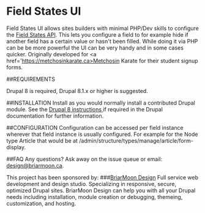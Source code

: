 Field States UI
===============

Field States UI allows sites builders with minimal PHP/Dev skills to configure the <a href='https://api.drupal.org/api/drupal/core%21includes%21common.inc/function/drupal_process_states/8.1.x'>Field States API</a>. This lets you configure a field to for example hide if another field has a certain value or hasn't been filled. While doing it via PHP can be be more powerful the UI can be very handy and in some cases quicker. Originally developed for <a href='https://metchosinkarate.ca>Metchosin Karate</a> for their student signup forms.

##REQUIREMENTS

Drupal 8 is required, Drupal 8.1.x or higher is suggested.

##INSTALLATION
Install as you would normally install a contributed Drupal module. See the <a href='http://drupal.org/documentation/install/modules-themes/modules-8'>Drupal 8 instructions </a> if required in the Drupal documentation for further information.

##CONFIGURATION
Configuration can be accessed per field instance wherever that field instance is usually configured. For example for the Node type Article that would be at /admin/structure/types/manage/article/form-display.

##FAQ
Any questions? Ask away on the issue queue or email: design@briarmoon.ca.

This project has been sponsored by:
###<a href="http://design.briarmoon.ca">BriarMoon Design</a>
   Full service web development and design studio. Specializing in responsive, secure, optimized Drupal sites. BriarMoon Design can help you with all your Drupal needs including installation, module creation or debugging, themeing, customization, and hosting.